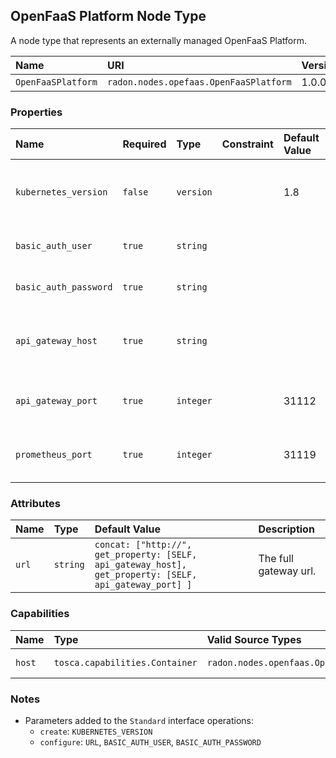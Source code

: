 ## OpenFaaS Platform Node Type

A node type that represents an externally managed OpenFaaS Platform.

| Name | URI | Version | Derived From |
|:---- |:--- |:------- |:------------ |
| `OpenFaaSPlatform` | `radon.nodes.opefaas.OpenFaaSPlatform` | 1.0.0 | `radon.nodes.abstract.CloudPlatform` |

### Properties

| Name | Required | Type | Constraint | Default Value | Description |
|:---- |:-------- |:---- |:---------- |:------------- |:----------- |
| `kubernetes_version` | `false` | `version` |   | 1.8 | The version of the Kubernetes cluster hosting this platform. |
| `basic_auth_user` | `true` | `string` |   |   | The username used for basic authentication. |
| `basic_auth_password` | `true` | `string` |   |   | The password used for basic authentication. |
| `api_gateway_host` | `true` | `string` |   |   | The host name to access OpenFaaS API gateway at. |
| `api_gateway_port` | `true` | `integer` |   | 31112 | The port to access OpenFaaS API gateway at. |
| `prometheus_port` | `true` | `integer` |   | 31119 | The port to access the Prometheus service at. |

### Attributes

| Name | Type | Default Value | Description |
|:---- |:---- |:------------- |:----------- |
| `url` | `string` | `concat: ["http://", get_property: [SELF, api_gateway_host], get_property: [SELF, api_gateway_port] ]` | The full gateway url. |

### Capabilities

| Name | Type | Valid Source Types | Occurrences |
|:---- |:---- |:------------------ |:----------- |
|`host`| `tosca.capabilities.Container` | `radon.nodes.openfaas.OpenFaasFunction` | [0, UNBOUNDED]

### Notes

* Parameters added to the `Standard` interface operations:
    * `create`: `KUBERNETES_VERSION`
    * `configure`: `URL`, `BASIC_AUTH_USER`, `BASIC_AUTH_PASSWORD`
